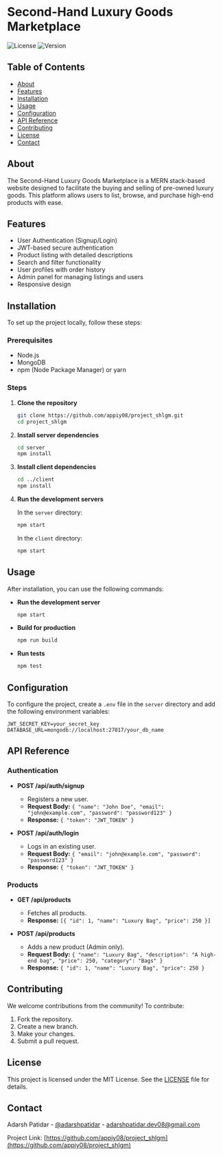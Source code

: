 # Second-Hand Luxury Goods Marketplace

![License](https://img.shields.io/badge/license-MIT-blue.svg)
![Version](https://img.shields.io/badge/version-1.0.0-brightgreen.svg)

## Table of Contents

- [About](#about)
- [Features](#features)
- [Installation](#installation)
- [Usage](#usage)
- [Configuration](#configuration)
- [API Reference](#api-reference)
- [Contributing](#contributing)
- [License](#license)
- [Contact](#contact)

## About

The Second-Hand Luxury Goods Marketplace is a MERN stack-based website designed to facilitate the buying and selling of pre-owned luxury goods. This platform allows users to list, browse, and purchase high-end products with ease.

## Features

- User Authentication (Signup/Login)
- JWT-based secure authentication
- Product listing with detailed descriptions
- Search and filter functionality
- User profiles with order history
- Admin panel for managing listings and users
- Responsive design

## Installation

To set up the project locally, follow these steps:

### Prerequisites

- Node.js
- MongoDB
- npm (Node Package Manager) or yarn

### Steps

1. **Clone the repository**

    ```bash
    git clone https://github.com/appiy08/project_shlgm.git
    cd project_shlgm
    ```

2. **Install server dependencies**

    ```bash
    cd server
    npm install
    ```

3. **Install client dependencies**

    ```bash
    cd ../client
    npm install
    ```

4. **Run the development servers**

    In the `server` directory:

    ```bash
    npm start
    ```

    In the `client` directory:

    ```bash
    npm start
    ```

## Usage

After installation, you can use the following commands:

- **Run the development server**

    ```bash
    npm start
    ```

- **Build for production**

    ```bash
    npm run build
    ```

- **Run tests**

    ```bash
    npm test
    ```

## Configuration

To configure the project, create a `.env` file in the `server` directory and add the following environment variables:

```env
JWT_SECRET_KEY=your_secret_key
DATABASE_URL=mongodb://localhost:27017/your_db_name
```

## API Reference

### Authentication

- **POST /api/auth/signup**
  - Registers a new user.
  - **Request Body:** `{ "name": "John Doe", "email": "john@example.com", "password": "password123" }`
  - **Response:** `{ "token": "JWT_TOKEN" }`

- **POST /api/auth/login**
  - Logs in an existing user.
  - **Request Body:** `{ "email": "john@example.com", "password": "password123" }`
  - **Response:** `{ "token": "JWT_TOKEN" }`

### Products

- **GET /api/products**
  - Fetches all products.
  - **Response:** `[{ "id": 1, "name": "Luxury Bag", "price": 250 }]`

- **POST /api/products**
  - Adds a new product (Admin only).
  - **Request Body:** `{ "name": "Luxury Bag", "description": "A high-end bag", "price": 250, "category": "Bags" }`
  - **Response:** `{ "id": 1, "name": "Luxury Bag", "price": 250 }`

## Contributing

We welcome contributions from the community! To contribute:

1. Fork the repository.
2. Create a new branch.
3. Make your changes.
4. Submit a pull request.

## License

This project is licensed under the MIT License. See the [LICENSE](LICENSE) file for details.

## Contact

Adarsh Patidar - [@adarshpatidar](https://x.com/AdarshP50654465) - adarshpatidar.dev08@gmail.com

Project Link: [https://github.com/appiy08/project_shlgm](https://github.com/appiy08/project_shlgm)
